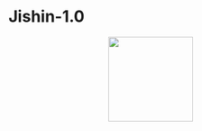 # Jishin-1.0
<p align="center"><img src="https://japanesekanji.nobody.jp/image/self-confidence.gif" width="150"></p>

